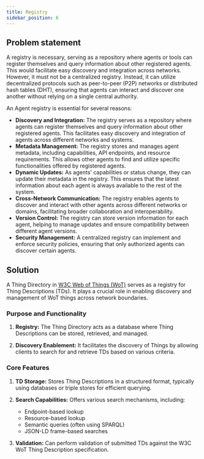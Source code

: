 ```yaml
---
title: Registry
sidebar_position: 6
---
```


## Problem statement

A registry is necessary, serving as a repository where agents or tools can register themselves and query information about other registered agents. This would facilitate easy discovery and integration across networks. However, it must not be a centralized registry. Instead, it can utilize decentralized protocols such as peer-to-peer (P2P) networks or distributed hash tables (DHT), ensuring that agents can interact and discover one another without relying on a single central authority.

An Agent registry is essential for several reasons:
* **Discovery and Integration:** The registry serves as a repository where agents can register themselves and query information about other registered agents. This facilitates easy discovery and integration of agents across different networks and systems.
* **Metadata Management:** The registry stores and manages agent metadata, including capabilities, API endpoints, and resource requirements. This allows other agents to find and utilize specific functionalities offered by registered agents.
* **Dynamic Updates:** As agents' capabilities or status change, they can update their metadata in the registry. This ensures that the latest information about each agent is always available to the rest of the system.
* **Cross-Network Communication:** The registry enables agents to discover and interact with other agents across different networks or domains, facilitating broader collaboration and interoperability.
* **Version Control:** The registry can store version information for each agent, helping to manage updates and ensure compatibility between different agent versions.
* **Security Management:** A centralized registry can implement and enforce security policies, ensuring that only authorized agents can discover certain agents.


## Solution

A Thing Directory in  [W3C Web of Things (WoT)](https://www.w3.org/WoT/) serves as a registry for Thing Descriptions (TDs). It plays a crucial role in enabling discovery and management of WoT things across network boundaries. 

### Purpose and Functionality

1. **Registry:**
   The Thing Directory acts as a database where Thing Descriptions can be stored, retrieved, and managed.

2. **Discovery Enablement:**
   It facilitates the discovery of Things by allowing clients to search for and retrieve TDs based on various criteria.

### Core Features

1. **TD Storage:**
   Stores Thing Descriptions in a structured format, typically using databases or triple stores for efficient querying.

2. **Search Capabilities:**
   Offers various search mechanisms, including:
   - Endpoint-based lookup
   - Resource-based lookup
   - Semantic queries (often using SPARQL)
   - JSON-LD frame-based searches

3. **Validation:**
   Can perform validation of submitted TDs against the W3C WoT Thing Description specification.
